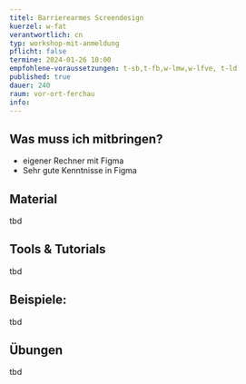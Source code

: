 ```yaml
---
titel: Barrierearmes Screendesign
kuerzel: w-fat
verantwortlich: cn
typ: workshop-mit-anmeldung
pflicht: false
termine: 2024-01-26 10:00
empfohlene-voraussetzungen: t-sb,t-fb,w-lmw,w-lfve, t-ld
published: true
dauer: 240
raum: vor-ort-ferchau
info: 
---
```




## Was muss ich mitbringen?
- eigener Rechner mit Figma
- Sehr gute Kenntnisse in Figma

##  Material
tbd

## Tools & Tutorials
tbd

## Beispiele:
tbd

## Übungen
tbd
